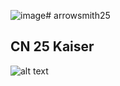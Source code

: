 ![image](https://github.com/user-attachments/assets/7af15442-8e66-4cb5-bf78-f753bf952ebd)# arrowsmith25
## CN 25 **Kaiser**
![alt text](![image](https://github.com/user-attachments/assets/b555fa21-368e-4b0d-8f2d-dc3a8e1d230e)
)
